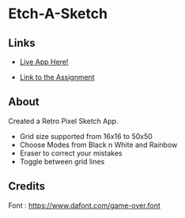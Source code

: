 # Etch-A-Sketch

## Links

- [Live App Here!](https://mj301296.github.io/Etch-A-Sketch/)

- [Link to the Assignment](https://www.theodinproject.com/lessons/foundations-etch-a-sketch)

## About

Created a Retro Pixel Sketch App.

- Grid size supported from 16x16 to 50x50
- Choose Modes from Black n White and Rainbow
- Eraser to correct your mistakes
- Toggle between grid lines

## Credits

Font : https://www.dafont.com/game-over.font
